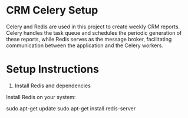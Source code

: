 # CRM Celery Setup

Celery and Redis are used in this project to create weekly CRM reports. Celery handles the task queue and schedules the periodic generation of these reports, while Redis serves as the message broker, facilitating communication between the application and the Celery workers.

# Setup Instructions
1. Install Redis and dependencies

Install Redis on your system:

sudo apt-get update
sudo apt-get install redis-server
